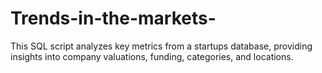 # Trends-in-the-markets-
This SQL script analyzes key metrics from a startups database, providing insights into company valuations, funding, categories, and locations.
